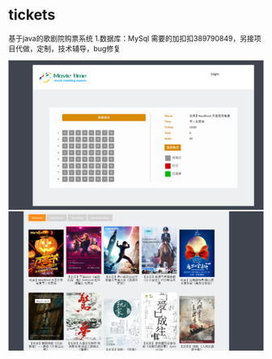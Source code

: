 # tickets
基于java的歌剧院购票系统
1.数据库：MySql
需要的加扣扣389790849，另接项目代做，定制，技术辅导，bug修复

![image](https://github.com/1311236/tickets/blob/main/27ce58cadeb529c6dd23d6e22f6caee.png)
![image](https://github.com/1311236/tickets/blob/main/a5c8dc72e40ffc64eed9bee36054697.png)
